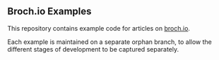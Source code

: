 ## Broch.io Examples

This repository contains example code for articles on [broch.io](http://broch.io).

Each example is maintained on a separate orphan branch, to allow the different stages of development
to be captured separately.
